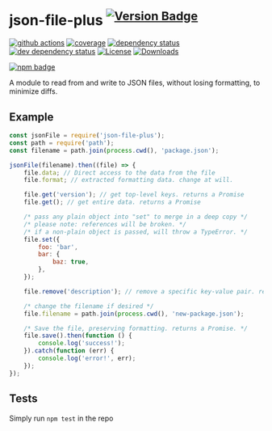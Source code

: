 # json-file-plus <sup>[![Version Badge][npm-version-svg]][npm-url]</sup>

[![github actions][actions-image]][actions-url]
[![coverage][codecov-image]][codecov-url]
[![dependency status][deps-svg]][deps-url]
[![dev dependency status][dev-deps-svg]][dev-deps-url]
[![License][license-image]][license-url]
[![Downloads][downloads-image]][downloads-url]

[![npm badge][npm-badge-png]][npm-url]

A module to read from and write to JSON files, without losing formatting, to minimize diffs.

## Example
```js
const jsonFile = require('json-file-plus');
const path = require('path');
const filename = path.join(process.cwd(), 'package.json');

jsonFile(filename).then((file) => {
	file.data; // Direct access to the data from the file
	file.format; // extracted formatting data. change at will.

	file.get('version'); // get top-level keys. returns a Promise
	file.get(); // get entire data. returns a Promise

	/* pass any plain object into "set" to merge in a deep copy */
	/* please note: references will be broken. */
	/* if a non-plain object is passed, will throw a TypeError. */
	file.set({
		foo: 'bar',
		bar: {
			baz: true,
		},
	});

	file.remove('description'); // remove a specific key-value pair. returns a Promise

	/* change the filename if desired */
	file.filename = path.join(process.cwd(), 'new-package.json');

	/* Save the file, preserving formatting. returns a Promise. */
	file.save().then(function () {
		console.log('success!');
	}).catch(function (err) {
		console.log('error!', err);
	});
});
```

## Tests
Simply run `npm test` in the repo

[npm-url]: https://npmjs.org/package/json-file-plus
[npm-version-svg]: https://versionbadg.es/ljharb/json-file-plus.svg
[deps-svg]: https://david-dm.org/ljharb/json-file-plus.svg
[deps-url]: https://david-dm.org/ljharb/json-file-plus
[dev-deps-svg]: https://david-dm.org/ljharb/json-file-plus/dev-status.svg
[dev-deps-url]: https://david-dm.org/ljharb/json-file-plus#info=devDependencies
[npm-badge-png]: https://nodei.co/npm/json-file-plus.png?downloads=true&stars=true
[license-image]: https://img.shields.io/npm/l/json-file-plus.svg
[license-url]: LICENSE
[downloads-image]: https://img.shields.io/npm/dm/json-file-plus.svg
[downloads-url]: https://npm-stat.com/charts.html?package=json-file-plus
[codecov-image]: https://codecov.io/gh/ljharb/json-file-plus/branch/main/graphs/badge.svg
[codecov-url]: https://app.codecov.io/gh/ljharb/json-file-plus/
[actions-image]: https://img.shields.io/endpoint?url=https://github-actions-badge-u3jn4tfpocch.runkit.sh/ljharb/json-file-plus
[actions-url]: https://github.com/ljharb/json-file-plus/actions
